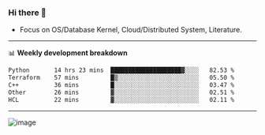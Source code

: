 ### Hi there 👋
<!-- * Daily Meditation via Leetcode/Competitive-Programming. -->
* Focus on OS/Database Kernel, Cloud/Distributed System, Literature.

-------

📊 **Weekly development breakdown**
<!--START_SECTION:waka-->

```txt
Python       14 hrs 23 mins  ████████████████████▓░░░░   82.53 %
Terraform    57 mins         █▒░░░░░░░░░░░░░░░░░░░░░░░   05.50 %
C++          36 mins         █░░░░░░░░░░░░░░░░░░░░░░░░   03.47 %
Other        26 mins         ▓░░░░░░░░░░░░░░░░░░░░░░░░   02.51 %
HCL          22 mins         ▓░░░░░░░░░░░░░░░░░░░░░░░░   02.11 %
```

<!--END_SECTION:waka-->

-------

<!-- [![Leetcode Stats](https://leetcard.jacoblin.cool/hzhang413?font=Fira+Mono)](https://leetcode.com/fxrc) -->
![image](./cyberpunk-ghost-in-the-shell.gif)
<!--![image](./gis-archive.png)-->
